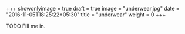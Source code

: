 +++
showonlyimage = true
draft = true
image = "underwear.jpg"
date = "2016-11-05T18:25:22+05:30"
title = "underwear"
weight = 0
+++

TODO Fill me in.

